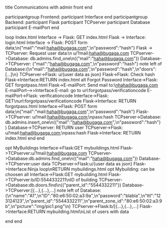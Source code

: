 title Communications with admin front end

participantgroup Frontend:
participant Interface
end
participantgroup Backend:
participant Flask
participant TCPserver
participant Database
participant E-mailPort
end 

loop Index.html
Interface -> Flask: GET index.html
Flask -> Interface: login.html
Interface -> Flask: POST form data;\n{"mail":"mail:haha@bugaga.com",\n"password":"hash"}
Flask -> TCPserver: Request user data:\n u/?mail:haha@bugaga.com
TCPserver->Database: db.admins.find_one\n({"mail":"haha@bugaga.com"})
Database->TCPserver: {"mail":"haha@bugaga.com",\n"password":"hash"}
note left of Database:{\n"mail":"haha@bugaga.com",\n"password":"hash",\n"doors":[...]\n}
TCPserver->Flask: u/{user data as json}
Flask->Flask: Check hash
Flask->Interface:RETURN index.html
alt Forgot Password
Interface->Flask: GET forgotpass.html
Flask->E-mailPort: Send mail to:\nhaha@bugaga.com
E-mailPort-->>Interface:E-mail: go to url:forgotpass/verificationcode
E-mailPort->Flask: verificationcode
Interface->Flask: GET\nurl:forgotpass/verificationcode
Flask->Interface: RETURN forgotpass.html
Interface->Flask: POST form data;\n{"mail":"mail:haha@bugaga.com",\n"password":"hash"}
Flask->TCPserver: u/!mail:haha@bugaga.com;\npass:hash
TCPserver->Database: db.admins.insert_one\n({"mail":"haha@bugaga.com",\n"password":"hash"})
Database->TCPserver: RETURN user
TCPserver->Flask: u/!mail:haha@bugaga.com;\npass:hash
Flask->Interface: RETURN index.html
end
end 

opt MyBuildings
Interface->Flask:GET mybuildings.html
Flask->TCPserver:u/?mail:haha@bugaga.com
TCPserver->Database:db.admins.find_one\n({"mail":"haha@bugaga.com"})
Database->TCPserver:user data
TCPserver->Flask:u/{user data as json}
Flask->Interface:Ninja loop\nRETURN mybuildings.html
opt Mybuilding: can be choosen all
Interface->Flask:GET mybuilding.html
Flask->TCPserver:b/ID:5544332211\nID of building
TCPserver->Database:db.doors.find\n({"parent_id":"5544332211"})
Database->TCPserver:[{...},{...},...]
note left of Database:{\n"name":"A1",\n"ID":"80:e6:50:02:a3:9a",\n"password":"blabla",\n"ttl":"123124123",\n"parent_id":"5544332211",\n"parent_zone_id":"80:e6:50:02:a3:9b",\n"picture":"img/pic1.png"\n}
TCPserver->Flask:b/[{...},{...},...]
Flask->Interface:RETURN mybuilding.html\nList of users with data

end
end
